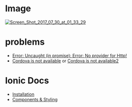 # Image  

  <a href="https://ibb.co/mzHw9k"><img src="https://image.ibb.co/hcwCh5/Screen_Shot_2017_07_30_at_01_33_29.png" alt="Screen_Shot_2017_07_30_at_01_33_29" border="0"></a>    
           
    
    
# problems  
 * [Error: Uncaught (in promise): Error: No provider for Http!](https://forum.ionicframework.com/t/no-provider-for-http-error-in-ionic/85762/2)    
 * [Cordova is not available](https://github.com/ionic-team/ionic-native) or [Cordova is not available2](https://forum.ionicframework.com/t/debugging-startup-non-native-just-in-browser/50407/11)   
    
    
# Ionic Docs  
 * [Installation](http://ionicframework.com/docs/intro/installation/)  
 * [Components & Styling](https://ionicframework.com/docs/components/#buttons)  
